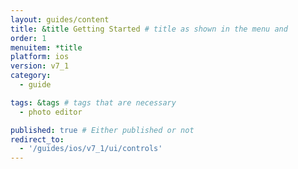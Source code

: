```yaml
---
layout: guides/content
title: &title Getting Started # title as shown in the menu and
order: 1
menuitem: *title
platform: ios
version: v7_1
category:
  - guide

tags: &tags # tags that are necessary
  - photo editor

published: true # Either published or not
redirect_to:
  - '/guides/ios/v7_1/ui/controls'
---
```

